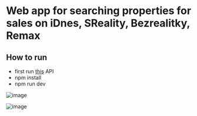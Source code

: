 # Web app for searching properties for sales on iDnes, SReality, Bezrealitky, Remax

## How to run
- first run [this](https://github.com/ivanjurina/czech-properties-crawler-api) API
- npm install
- npm run dev


![image](https://github.com/user-attachments/assets/b281412e-f1a1-4f5e-a385-5efaf7b34d63)

![image](https://github.com/user-attachments/assets/783f2c93-8eac-4c58-98c5-10ca92be6d73)
